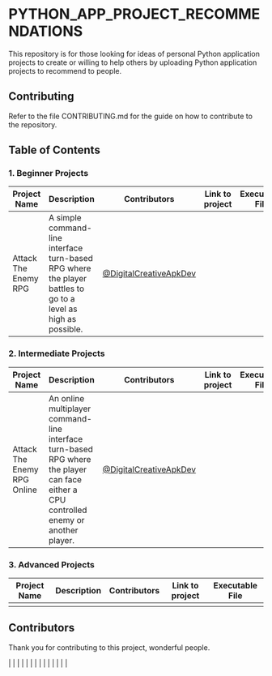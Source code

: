 # PYTHON_APP_PROJECT_RECOMMENDATIONS

This repository is for those looking for ideas of personal Python application projects to create or willing to help
others by uploading Python application projects to recommend to people.

## Contributing

Refer to the file CONTRIBUTING.md for the guide on how to contribute to the repository.

## Table of Contents

### 1. Beginner Projects

| **Project Name**     | **Description**                                                                                               | **Contributors**                                                   | Link to project | Executable File |
|----------------------|---------------------------------------------------------------------------------------------------------------|--------------------------------------------------------------------|-----------------|-----------------|
| Attack The Enemy RPG | A simple command-line interface turn-based RPG where the player battles to go to a level as high as possible. | [@DigitalCreativeApkDev](https://github.com/DigitalCreativeApkDev) |                 |                 |


### 2. Intermediate Projects

| **Project Name**            | **Description**                                                                                                                        | **Contributors**                                                   | **Link to project** | **Executable File** |
|-----------------------------|----------------------------------------------------------------------------------------------------------------------------------------|--------------------------------------------------------------------|---------------------|---------------------|
| Attack The Enemy RPG Online | An online multiplayer command-line interface turn-based RPG where the player can face either a CPU controlled enemy or another player. | [@DigitalCreativeApkDev](https://github.com/DigitalCreativeApkDev) |                     |                     |

### 3. Advanced Projects

| **Project Name** | **Description** | **Contributors** | **Link to project** | **Executable File** |
|------------------|-----------------|------------------|---------------------|---------------------|
|                  |                 |                  |                     |                     |

## Contributors

Thank you for contributing to this project, wonderful people.

| | | | | | |
| | | | | | |

